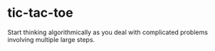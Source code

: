 # tic-tac-toe
Start thinking algorithmically as you deal with complicated problems involving multiple large steps.
